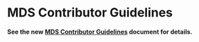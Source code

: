 # MDS Contributor Guidelines

**See the new [MDS Contributor Guidelines](https://github.com/openmobilityfoundation/governance/blob/master/CONTRIBUTING.md) document for details.**
